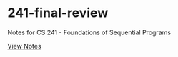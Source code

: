 # 241-final-review
Notes for CS 241 - Foundations of Sequential Programs

[View Notes](https://tim-zhong.github.io/241-final-review/)
